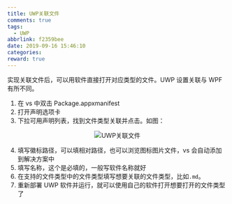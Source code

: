 ```yaml
---
title: UWP关联文件
comments: true
tags:
  - UWP
abbrlink: f2359bee
date: 2019-09-16 15:46:10
categories:
reward: true
---
```


实现关联文件后，可以用软件直接打开对应类型的文件。UWP 设置关联与 WPF 有所不同。

1. 在 vs 中双击 Package.appxmanifest
2. 打开声明选项卡
3. 下拉可用声明列表，找到文件类型关联并点击。如图：

<!--more-->

<center>

![UWP关联文件](./1.png)

</center>

4. 填写徽标路径，可以填相对路径，也可以浏览图标图片文件，vs 会自动添加到解决方案中
5. 填写名称，这个是必填的，一般写软件名称就好
6. 在支持的文件类型中的文件类型填写想要关联的文件类型，比如`.md`。
7. 重新部署 UWP 软件并运行，就可以使用自己的软件打开想要打开的文件类型了
